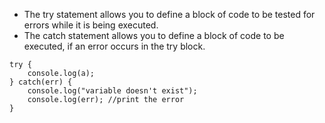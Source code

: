 - The try statement allows you to define a block of code to be tested for errors while it is being executed.
- The catch statement allows you to define a block of code to be executed, if an error occurs in the try block.

```
try {
	console.log(a);
} catch(err) {
	console.log("variable doesn't exist");
	console.log(err); //print the error
}
```

